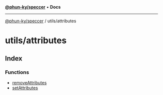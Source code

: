[**@phun-ky/speccer**](../../README.md) • **Docs**

***

[@phun-ky/speccer](../../README.md) / utils/attributes

# utils/attributes

## Index

### Functions

- [removeAttributes](functions/removeAttributes.md)
- [setAttributes](functions/setAttributes.md)

